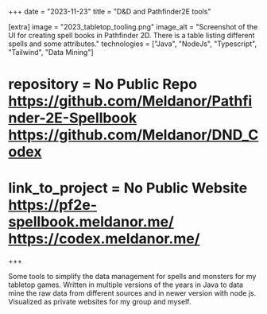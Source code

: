 +++
date = "2023-11-23"
title = "D&D and Pathfinder2E tools"

[extra]
image = "2023_tabletop_tooling.png"
image_alt = "Screenshot of the UI for creating spell books in Pathfinder 2D. There is a table listing different spells and some attributes."
technologies = ["Java", "NodeJs", "Typescript", "Tailwind", "Data Mining"]
# repository = No Public Repo https://github.com/Meldanor/Pathfinder-2E-Spellbook https://github.com/Meldanor/DND_Codex
# link_to_project = No Public Website https://pf2e-spellbook.meldanor.me/ https://codex.meldanor.me/
+++

Some tools to simplify the data management for spells and monsters for my tabletop games. Written in multiple versions of the years in Java to data mine the raw data from different sources and in newer version with node js. Visualized as private websites for my group and myself.
